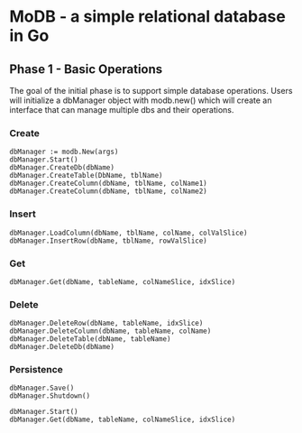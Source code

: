 # MoDB - a simple relational database in Go

## Phase 1 - Basic Operations

The goal of the initial phase is to support simple database operations. Users will initialize a dbManager object with modb.new() which will create an interface that can manage multiple dbs and their operations.

### Create

```
dbManager := modb.New(args)
dbManager.Start()
dbManager.CreateDb(dbName)
dbManager.CreateTable(DbName, tblName)
dbManager.CreateColumn(dbName, tblName, colName1)
dbManager.CreateColumn(dbName, tblName, colName2)
```

### Insert

```
dbManager.LoadColumn(dbName, tblName, colName, colValSlice)
dbManager.InsertRow(dbName, tblName, rowValSlice)
```

### Get

```
dbManager.Get(dbName, tableName, colNameSlice, idxSlice)
```

### Delete

```
dbManager.DeleteRow(dbName, tableName, idxSlice)
dbManager.DeleteColumn(dbName, tableName, colName)
dbManager.DeleteTable(dbName, tableName)
dbManager.DeleteDb(dbName)
```


### Persistence

```
dbManager.Save()
dbManager.Shutdown()

dbManager.Start()
dbManager.Get(dbName, tableName, colNameSlice, idxSlice)
```